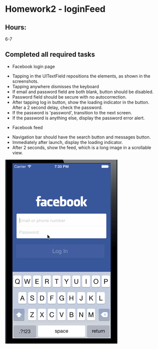 # Homework2 - loginFeed

## Hours:
6-7

## Completed all required tasks
* Facebook login page
 - Tapping in the UITextField repositions the elements, as shown in the screenshots.
 - Tapping anywhere dismisses the keyboard
 - If email and password field are both blank, button should be disabled.
 - Password field should be secure with no autocorrection.
 - After tapping log in button, show the loading indicator in the button. After a 2 second delay, check the password.
 - If the password is 'password', transition to the next screen.
 - If the password is anything else, display the password error alert.
* Facebook feed
 - Navigation bar should have the search button and messages button.
 - Immediately after launch, display the loading indicator.
 - After 2 seconds, show the feed, which is a long image in a scrollable view.



![animated gif](https://raw.githubusercontent.com/chocobo/Homework-2---loginFeed/master/loginFeedDemo.gif)
